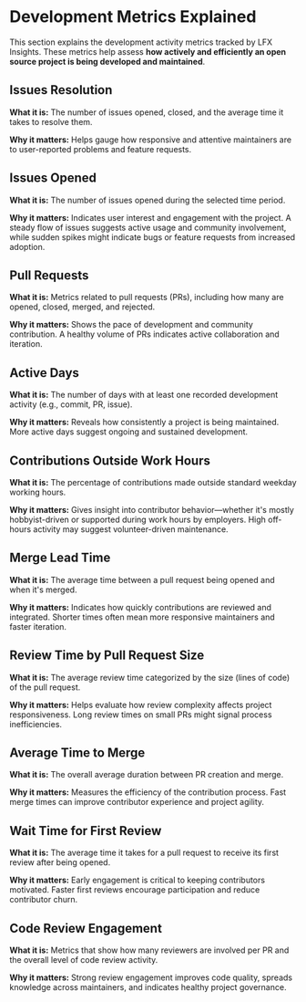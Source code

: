 # Development Metrics Explained

This section explains the development activity metrics tracked by LFX Insights. These metrics help assess <b>how actively and efficiently an open source project is being developed and maintained</b>.

## Issues Resolution  
**What it is:** The number of issues opened, closed, and the average time it takes to resolve them.  

**Why it matters:** Helps gauge how responsive and attentive maintainers are to user-reported problems and feature requests.

## Issues Opened  
**What it is:** The number of issues opened during the selected time period.  

**Why it matters:** Indicates user interest and engagement with the project. A steady flow of issues suggests active usage and community involvement, while sudden spikes might indicate bugs or feature requests from increased adoption.

## Pull Requests  
**What it is:** Metrics related to pull requests (PRs), including how many are opened, closed, merged, and rejected.  

**Why it matters:** Shows the pace of development and community contribution. A healthy volume of PRs indicates active collaboration and iteration.

## Active Days  
**What it is:** The number of days with at least one recorded development activity (e.g., commit, PR, issue).  

**Why it matters:** Reveals how consistently a project is being maintained. More active days suggest ongoing and sustained development.

## Contributions Outside Work Hours  
**What it is:** The percentage of contributions made outside standard weekday working hours.  

**Why it matters:** Gives insight into contributor behavior—whether it's mostly hobbyist-driven or supported during work hours by employers. High off-hours activity may suggest volunteer-driven maintenance.

## Merge Lead Time  
**What it is:** The average time between a pull request being opened and when it's merged.  

**Why it matters:** Indicates how quickly contributions are reviewed and integrated. Shorter times often mean more responsive maintainers and faster iteration.

## Review Time by Pull Request Size  
**What it is:** The average review time categorized by the size (lines of code) of the pull request.

**Why it matters:** Helps evaluate how review complexity affects project responsiveness. Long review times on small PRs might signal process inefficiencies.

## Average Time to Merge  
**What it is:** The overall average duration between PR creation and merge.  

**Why it matters:** Measures the efficiency of the contribution process. Fast merge times can improve contributor experience and project agility.

## Wait Time for First Review  
**What it is:** The average time it takes for a pull request to receive its first review after being opened.  

**Why it matters:** Early engagement is critical to keeping contributors motivated. Faster first reviews encourage participation and reduce contributor churn.

## Code Review Engagement  
**What it is:** Metrics that show how many reviewers are involved per PR and the overall level of code review activity.  
    
**Why it matters:** Strong review engagement improves code quality, spreads knowledge across maintainers, and indicates healthy project governance.
